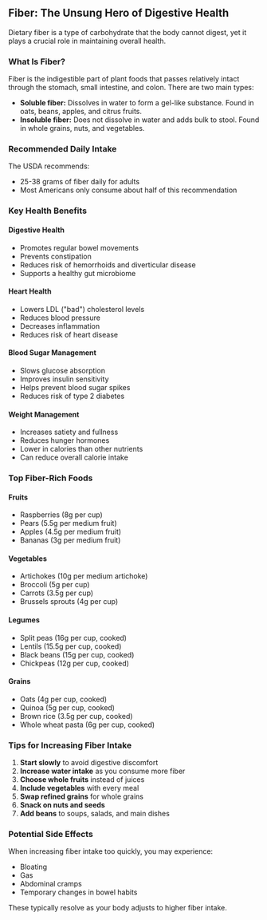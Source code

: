 ## Fiber: The Unsung Hero of Digestive Health

Dietary fiber is a type of carbohydrate that the body cannot digest, yet it plays a crucial role in maintaining overall health.

### What Is Fiber?

Fiber is the indigestible part of plant foods that passes relatively intact through the stomach, small intestine, and colon. There are two main types:

* **Soluble fiber:** Dissolves in water to form a gel-like substance. Found in oats, beans, apples, and citrus fruits.
* **Insoluble fiber:** Does not dissolve in water and adds bulk to stool. Found in whole grains, nuts, and vegetables.

### Recommended Daily Intake

The USDA recommends:
* 25-38 grams of fiber daily for adults
* Most Americans only consume about half of this recommendation

### Key Health Benefits

#### Digestive Health
* Promotes regular bowel movements
* Prevents constipation
* Reduces risk of hemorrhoids and diverticular disease
* Supports a healthy gut microbiome

#### Heart Health
* Lowers LDL ("bad") cholesterol levels
* Reduces blood pressure
* Decreases inflammation
* Reduces risk of heart disease

#### Blood Sugar Management
* Slows glucose absorption
* Improves insulin sensitivity
* Helps prevent blood sugar spikes
* Reduces risk of type 2 diabetes

#### Weight Management
* Increases satiety and fullness
* Reduces hunger hormones
* Lower in calories than other nutrients
* Can reduce overall calorie intake

### Top Fiber-Rich Foods

#### Fruits
* Raspberries (8g per cup)
* Pears (5.5g per medium fruit)
* Apples (4.5g per medium fruit)
* Bananas (3g per medium fruit)

#### Vegetables
* Artichokes (10g per medium artichoke)
* Broccoli (5g per cup)
* Carrots (3.5g per cup)
* Brussels sprouts (4g per cup)

#### Legumes
* Split peas (16g per cup, cooked)
* Lentils (15.5g per cup, cooked)
* Black beans (15g per cup, cooked)
* Chickpeas (12g per cup, cooked)

#### Grains
* Oats (4g per cup, cooked)
* Quinoa (5g per cup, cooked)
* Brown rice (3.5g per cup, cooked)
* Whole wheat pasta (6g per cup, cooked)

### Tips for Increasing Fiber Intake

1. **Start slowly** to avoid digestive discomfort
2. **Increase water intake** as you consume more fiber
3. **Choose whole fruits** instead of juices
4. **Include vegetables** with every meal
5. **Swap refined grains** for whole grains
6. **Snack on nuts and seeds**
7. **Add beans** to soups, salads, and main dishes

### Potential Side Effects

When increasing fiber intake too quickly, you may experience:
* Bloating
* Gas
* Abdominal cramps
* Temporary changes in bowel habits

These typically resolve as your body adjusts to higher fiber intake. 